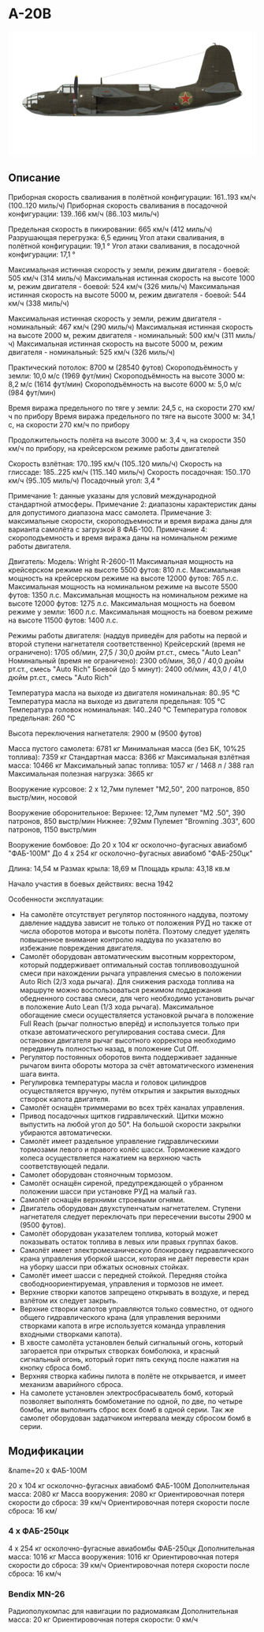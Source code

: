 # A-20B

![a20b](../images/a20b.png)

## Описание

Приборная скорость сваливания в полётной конфигурации: 161..193 км/ч (100..120 миль/ч)
Приборная скорость сваливания в посадочной конфигурации: 139..166 км/ч (86..103 миль/ч)

Предельная скорость в пикировании: 665 км/ч (412 миль/ч)
Разрушающая перегрузка: 6,5 единиц
Угол атаки сваливания, в полётной конфигурации: 19,1 °
Угол атаки сваливания, в посадочной конфигурации: 17,1 °

Максимальная истинная скорость у земли, режим двигателя - боевой: 505 км/ч (314 миль/ч)
Максимальная истинная скорость на высоте 1000 м, режим двигателя - боевой: 524 км/ч (326 миль/ч)
Максимальная истинная скорость на высоте 5000 м, режим двигателя - боевой: 544 км/ч (338 миль/ч)

Максимальная истинная скорость у земли, режим двигателя - номинальный: 467 км/ч (290 миль/ч)
Максимальная истинная скорость на высоте 2000 м, режим двигателя - номинальный: 500 км/ч (311 миль/ч)
Максимальная истинная скорость на высоте 5000 м, режим двигателя - номинальный: 525 км/ч (326 миль/ч)

Практический потолок: 8700 м (28540 футов)
Скороподъёмность у земли: 10,0 м/с (1969 фут/мин)
Скороподъёмность на высоте 3000 м: 8,2 м/с (1614 фут/мин)
Скороподъёмность на высоте 6000 м: 5,0 м/с (984 фут/мин)

Время виража предельного по тяге у земли: 24,5 с, на скорости 270 км/ч по прибору
Время виража предельного по тяге на высоте 3000 м: 34,1 с, на скорости 270 км/ч по прибору

Продолжительность полёта на высоте 3000 м: 3,4 ч, на скорости 350 км/ч по прибору, на крейсерском режиме работы двигателей 

Скорость взлётная: 170..195 км/ч (105..120 миль/ч)
Скорость на глиссаде: 185..225 км/ч (115..140 миль/ч)
Скорость посадочная: 150..170 км/ч (95..105 миль/ч)
Посадочный угол: 3,4 °

Примечание 1: данные указаны для условий международной стандартной атмосферы.
Примечание 2: диапазоны характеристик даны для допустимого диапазона масс самолета.
Примечание 3: максимальные скорости, скороподъемности и время виража даны для варианта самолёта с загрузкой 8 ФАБ-100.
Примечание 4: скороподъемность и время виража даны на номинальном режиме работы двигателя.

Двигатель:
Модель: Wright R-2600-11
Максимальная мощность на крейсерском режиме на высоте 5500 футов: 810 л.с.
Максимальная мощность на крейсерском режиме на высоте 12000 футов: 765 л.с.
Максимальная мощность на номинальном режиме на высоте 5500 футов: 1350 л.с.
Максимальная мощность на номинальном режиме на высоте 12000 футов: 1275 л.с.
Максимальная мощность на боевом режиме у земли: 1600 л.с.
Максимальная мощность на боевом режиме на высоте 11500 футов: 1400 л.с.

Режимы работы двигателя:
(наддув приведён для работы на первой и второй ступени нагнетателя соответственно)
Крейсерский (время не ограничено): 1705 об/мин, 27,5 / 30,0 дюйм рт.ст., смесь "Auto Lean" 
Номинальный (время не ограничено): 2300 об/мин, 36,0 / 40,0 дюйм рт.ст., смесь "Auto Rich" 
Боевой (до 5 минут): 2400 об/мин, 43,0 / 41,0 дюйм рт.ст., смесь "Auto Rich" 

Температура масла на выходе из двигателя номинальная: 80..95 °С
Температура масла на выходе из двигателя предельная: 105 °С
Температура головок номинальная: 140..240 °С
Температура головок предельная: 260 °С

Высота переключения нагнетателя: 2900 м (9500 футов)

Масса пустого самолета: 6781 кг
Минимальная масса (без БК, 10%25 топлива): 7359 кг
Стандартная масса: 8366 кг
Максимальная взлётная масса: 10466 кг
Максимальный запас топлива: 1057 кг / 1468 л / 388 гал
Максимальная полезная нагрузка: 3665 кг

Вооружение курсовое:
2 x 12,7мм пулемет "M2,50", 200 патронов, 850 выстр/мин, носовой

Вооружение оборонительное:
Верхнее: 12,7мм пулемет "M2 .50", 390 патронов, 850 выстр/мин
Нижнее: 7,92мм Пулемет "Browning .303", 600 патронов, 1150 выстр/мин

Вооружение бомбовое:
До 20 x 104 кг осколочно-фугасных авиабомб "ФАБ-100М"
До 4 x 254 кг осколочно-фугасных авиабомб "ФАБ-250цк"

Длина: 14,54 м
Размах крыла: 18,69 м
Площадь крыла: 43,18 кв.м

Начало участия в боевых действиях: весна 1942

Особенности эксплуатации:
- На самолёте отсутствует регулятор постоянного наддува, поэтому давление наддува зависит не только от положения РУД но также от числа оборотов мотора и высоты полёта. Поэтому следует уделять повышенное внимание контролю наддува по указателю во избежание повреждения двигателя.
- Самолёт оборудован автоматическим высотным корректором, который поддерживает оптимальный состав топливовоздушной смеси при нахождении рычага управления смесью в положении Auto Rich (2/3 хода рычага). Для снижения расхода топлива на маршруте можно воспользоваться режимом поддержания обедненного состава смеси, для чего необходимо установить рычаг в положение Auto Lean (1/3 хода рычага). Максимальное обогащение смеси осуществляется установкой рычага в положение Full Reach (рычаг полностью вперёд) и используется только при отказе автоматического регулирования состава смеси. Для остановки двигателя рычаг высотного корректора необходимо передвинуть полностью назад, в положение Cut Off.
- Регулятор постоянных оборотов винта поддерживает заданные рычагом винта обороты мотора за счёт автоматического изменения шага винта.
- Регулировка температуры масла и головок цилиндров осуществляется вручную, путём открытия и закрытия выходных створок капота двигателя.
- Самолёт оснащён триммерами во всех трёх каналах управления.
- Привод посадочных щитков гидравлический. Щитки можно выпустить на любой угол до 50°. На большой скорости закрылки убираются автоматически.
- Самолёт имеет раздельное управление гидравлическими тормозами левого и правого колёс шасси. Торможение каждого колеса осуществляется нажатием на верхнюю часть соответствующей педали.
- Самолет оборудован стояночным тормозом.
- Самолёт оснащён сиреной, предупреждающей о убранном положении шасси при установке РУД на малый газ. 
- Самолёт оснащён верхними строевыми огнями.
- Двигатель оборудован двухступенчатым нагнетателем. Ступени нагнетателя следует переключать при пересечении высоты 2900 м (9500 футов).
- Самолёт оборудован указателем топлива, который может показывать остаток топлива в левых или правых группах баков.
- Самолёт имеет электромеханическую блокировку гидравлического крана управления уборкой шасси, которая не даёт перевести кран на уборку шасси при обжатых основных стойках.
- Самолёт имеет шасси с передней стойкой. Передняя стойка свободноориентируемая, управления и тормозов не имеет.
- Верхние створки капотов запрещено открывать в воздухе, и перед взлётом их следует закрыть.
- Верхние створки капотов управляются только совместно, от одного общего гидравлического крана (для управления верхними створками капота в игре используется команда управления входными створками капота).
- В хвосте самолёта установлен белый сигнальный огонь, который загорается при открытых створках бомболюка, и красный сигнальный огонь, который горит пять секунд после нажатия на кнопку сброса бомб.
- Верхняя створка кабины пилота в полёте не открывается, и имеет механизм аварийного сброса.
- На самолете установлен электросбрасыватель бомб, который позволяет выполнять бомбометание по одной, по две, по четыре бомбы, или выполнить сброс всех бомб в одной серии. Так же самолет оборудован задатчиком интервала между сбросом бомб в серии.

## Модификации
&name=20 x ФАБ-100М

20 x 104 кг осколочно-фугасных авиабомб ФАБ-100М
Дополнительная масса: 2080 кг
Масса вооружения: 2080 кг
Ориентировочная потеря скорости до сброса: 39 км/ч
Ориентировочная потеря скорости после сброса: 16 км/
### 4 x ФАБ-250цк

4 x 254 кг осколочно-фугасные авиабомбы ФАБ-250цк
Дополнительная масса: 1016 кг
Масса вооружения: 1016 кг
Ориентировочная потеря скорости до сброса: 39 км/ч
Ориентировочная потеря скорости после сброса: 16 км/ч
### Bendix MN-26

Радиополукомпас для навигации по радиомаякам
Дополнительная масса: 20 кг
Ориентировочная потеря скорости: 0 км/ч